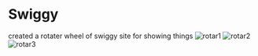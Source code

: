 # Swiggy
created a rotater wheel of swiggy site for showing things
![rotar1](https://user-images.githubusercontent.com/48552324/124879042-6c76d300-dfea-11eb-8238-d8ecb956099d.png)
![rotar2](https://user-images.githubusercontent.com/48552324/124879054-70a2f080-dfea-11eb-8168-b6719b763132.png)
![rotar3](https://user-images.githubusercontent.com/48552324/124879059-73054a80-dfea-11eb-8999-5eb819ff2b0a.png)
